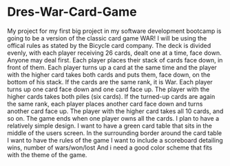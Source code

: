 # Dres-War-Card-Game
My project for my first big project in my software development bootcamp is going to be a version of the classic card game WAR!
I will be using the offical rules as stated by the Bicycle card company.
The deck is divided evenly, with each player receiving 26 cards, dealt one at a time, face down. Anyone may deal first. Each player places their stack of cards face down, in front of them.
Each player turns up a card at the same time and the player with the higher card takes both cards and puts them, face down, on the bottom of his stack. 
If the cards are the same rank, it is War. Each player turns up one card face down and one card face up. The player with the higher cards takes both piles (six cards). If the turned-up cards are again the same rank, each player places another card face down and turns another card face up. The player with the higher card takes all 10 cards, and so on.
The game ends when one player owns all the cards.
I plan to have a relatively simple design. 
I want to have a green card table that sits in the middle of the users screen.
In the surrounding border around the card table I want to have the rules of the game
I want to include a scoreboard detailing wins, number of wars/won/lost
And i need a good color scheme that fits with the theme of the game.
